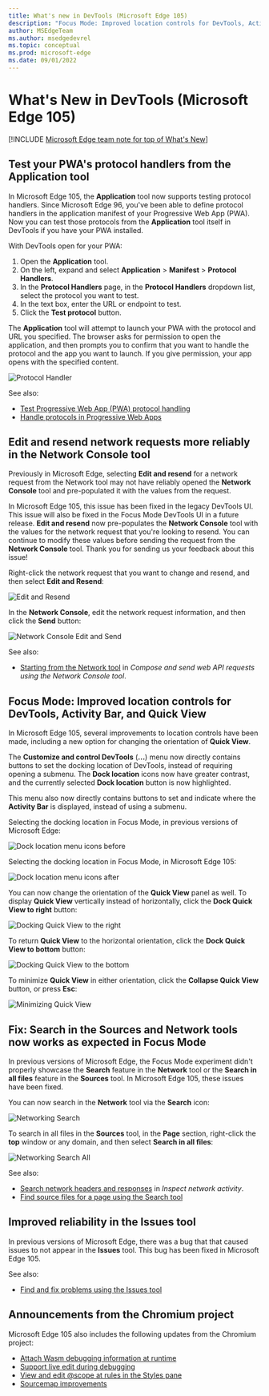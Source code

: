 ```yaml
---
title: What's new in DevTools (Microsoft Edge 105)
description: "Focus Mode: Improved location controls for DevTools, Activity Bar, Quick View, and Improved reliability in Issues tool. And more."
author: MSEdgeTeam
ms.author: msedgedevrel
ms.topic: conceptual
ms.prod: microsoft-edge
ms.date: 09/01/2022
---
```

# What's New in DevTools (Microsoft Edge 105)

[!INCLUDE [Microsoft Edge team note for top of What's New](../../includes/edge-whats-new-note.md)]


<!-- ====================================================================== -->
## Test your PWA's protocol handlers from the Application tool

<!-- Title: Test your PWA's protocol handlers from the Application tool -->
<!-- Subtitle: From the Manifest section of the Application tool, you can now provide custom protocols to launch your PWA. -->

In Microsoft Edge 105, the **Application** tool now supports testing protocol handlers.  Since Microsoft Edge 96, you've been able to define protocol handlers in the application manifest of your Progressive Web App (PWA).  Now you can test those protocols from the **Application** tool itself in DevTools if you have your PWA installed.

With DevTools open for your PWA:

1. Open the **Application** tool.
1. On the left, expand and select **Application** > **Manifest** > **Protocol Handlers**.
1. In the **Protocol Handlers** page, in the **Protocol Handlers** dropdown list, select the protocol you want to test.
1. In the text box, enter the URL or endpoint to test.
1. Click the **Test protocol** button.

The **Application** tool will attempt to launch your PWA with the protocol and URL you specified.  The browser asks for permission to open the application, and then prompts you to confirm that you want to handle the protocol and the app you want to launch. If you give permission, your app opens with the specified content.

![Protocol Handler](./devtools-105-images/protocol-handler.png)

See also:

* [Test Progressive Web App (PWA) protocol handling](../../../progressive-web-apps/protocol-handlers.md)
* [Handle protocols in Progressive Web Apps](../../../../progressive-web-apps-chromium/how-to/handle-protocols.md)


<!-- ====================================================================== -->
## Edit and resend network requests more reliably in the Network Console tool

<!-- Title: Edit and resend network requests more reliably in the Network Console tool  -->
<!-- Subtitle: Modify and resend network requests that have been logged in the Network tool with the Network Console tool. -->

Previously in Microsoft Edge, selecting **Edit and resend** for a network request from the Network tool may not have reliably opened the **Network Console** tool and pre-populated it with the values from the request.

In Microsoft Edge 105, this issue has been fixed in the legacy DevTools UI.  This issue will also be fixed in the Focus Mode DevTools UI in a future release.  **Edit and resend** now pre-populates the **Network Console** tool with the values for the network request that you're looking to resend.  You can continue to modify these values before sending the request from the **Network Console** tool.  Thank you for sending us your feedback about this issue!

Right-click the network request that you want to change and resend, and then select **Edit and Resend**:

![Edit and Resend](./devtools-105-images/edit-and-resend.png)

In the **Network Console**, edit the network request information, and then click the **Send** button:

![Network Console Edit and Send](./devtools-105-images/networkconsole-edit.png)

See also:
* [Starting from the Network tool](../../../network-console/network-console-tool.md#starting-from-the-network-tool) in _Compose and send web API requests using the Network Console tool_.


<!-- ====================================================================== -->
## Focus Mode: Improved location controls for DevTools, Activity Bar, and Quick View

<!-- Title: Focus Mode: Improved location controls for DevTools, Activity Bar, and Quick View -->
<!-- Subtitle: Focus Mode: Improved location controls for DevTools, Activity Bar, and Quick View. -->

In Microsoft Edge 105, several improvements to location controls have been made, including a new option for changing the orientation of **Quick View**.

The **Customize and control DevTools** (**...**) menu now directly contains buttons to set the docking location of DevTools, instead of requiring opening a submenu.  The **Dock location** icons now have greater contrast, and the currently selected **Dock location** button is now highlighted.

This menu also now directly contains buttons to set and indicate where the **Activity Bar** is displayed, instead of using a submenu.

Selecting the docking location in Focus Mode, in previous versions of Microsoft Edge:

![Dock location menu icons before](./devtools-105-images/before-docking-menu.png)

Selecting the docking location in Focus Mode, in Microsoft Edge 105:

![Dock location menu icons after](./devtools-105-images/after-docking-menu.png)

You can now change the orientation of the **Quick View** panel as well.  To display **Quick View** vertically instead of horizontally, click the **Dock Quick View to right** button:

![Docking Quick View to the right](./devtools-105-images/quickview-console.png)

To return **Quick View** to the horizontal orientation, click the **Dock Quick View to bottom** button:

![Docking Quick View to the bottom](./devtools-105-images/dock-quick-view-bottom.png)

To minimize **Quick View** in either orientation, click the **Collapse Quick View** button, or press **Esc**:

![Minimizing Quick View](./devtools-105-images/focus-mode-improved-location-controls.png)


<!-- ====================================================================== -->
## Fix: Search in the Sources and Network tools now works as expected in Focus Mode

<!-- Title: Fix: Search in the Sources and Network tools now works as expected in Focus Mode  -->
<!-- Subtitle: Try Focus Mode, a new, more simplified, and streamlined UI for DevTools! -->

In previous versions of Microsoft Edge, the Focus Mode experiment didn't properly showcase the **Search** feature in the **Network** tool or the **Search in all files** feature in the **Sources** tool.  In Microsoft Edge 105, these issues have been fixed.

You can now search in the **Network** tool via the **Search** icon:

![Networking Search](./devtools-105-images/networking-search.png)

To search in all files in the **Sources** tool, in the **Page** section, right-click the **top** window or any domain, and then select **Search in all files**:

![Networking Search All](./devtools-105-images/sources-search-all-files.png)

See also:
* [Search network headers and responses](../../../network/index.md#search-network-headers-and-responses) in _Inspect network activity_.
* [Find source files for a page using the Search tool](../../../search/search-tool.md)


<!-- ====================================================================== -->
## Improved reliability in the Issues tool

<!-- Title: Improved reliability in Issues tool -->
<!-- Subtitle: A bug that sometimes resulted in issues not appearing has been fixed. -->

In previous versions of Microsoft Edge, there was a bug that that caused issues to not appear in the **Issues** tool.  This bug has been fixed in Microsoft Edge 105.

See also:

* [Find and fix problems using the Issues tool](../../../issues/index.md)


<!-- ====================================================================== -->
## Announcements from the Chromium project

Microsoft Edge 105 also includes the following updates from the Chromium project:

* [Attach Wasm debugging information at runtime](https://developer.chrome.com/blog/new-in-devtools-105/#wasm)
* [Support live edit during debugging](https://developer.chrome.com/blog/new-in-devtools-105/#live-edit)
* [View and edit @scope at rules in the Styles pane](https://developer.chrome.com/blog/new-in-devtools-105/#scope)
* [Sourcemap improvements](https://developer.chrome.com/blog/new-in-devtools-105/#sourcemaps)


<!-- ====================================================================== -->
<!-- uncomment if content is copied from developer.chrome.com to this page -->

<!-- > [!NOTE]
> Portions of this page are modifications based on work created and [shared by Google](https://developers.google.com/terms/site-policies) and used according to terms described in the [Creative Commons Attribution 4.0 International License](https://creativecommons.org/licenses/by/4.0).
> The original page for announcements from the Chromium project is [What's New in DevTools (Chrome 105)](https://developer.chrome.com/blog/new-in-devtools-105) and is authored by [Jecelyn Yeen](https://developers.google.com/web/resources/contributors#jecelynyeen) (Developer advocate working on Chrome DevTools at Google). -->


<!-- ====================================================================== -->
<!-- uncomment if content is copied from developer.chrome.com to this page -->

<!-- [![Creative Commons License](../../../../media/cc-logo/88x31.png)](https://creativecommons.org/licenses/by/4.0)
This work is licensed under a [Creative Commons Attribution 4.0 International License](https://creativecommons.org/licenses/by/4.0). -->
